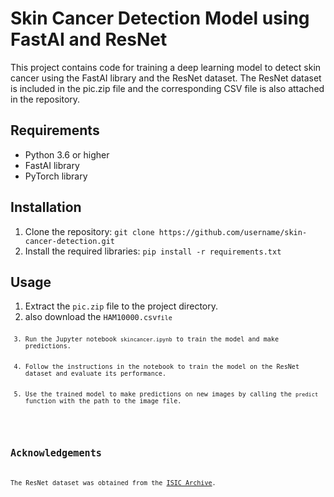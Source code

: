 
<!DOCTYPE html>
<html>
<head>
	<meta charset="UTF-8">
	<title>Skin Cancer Detection Model using FastAI and ResNet</title>
</head>
<body>
	<h1>Skin Cancer Detection Model using FastAI and ResNet</h1>
	<p>This project contains code for training a deep learning model to detect skin cancer using the FastAI library and the ResNet dataset. The ResNet dataset is included in the pic.zip file and the corresponding CSV file is also attached in the repository.</p>
  <h2>Requirements</h2>
<ul>
	<li>Python 3.6 or higher</li>
	<li>FastAI library</li>
	<li>PyTorch library</li>
</ul>

<h2>Installation</h2>
<ol>
	<li>Clone the repository: <code>git clone https://github.com/username/skin-cancer-detection.git</code></li>
	<li>Install the required libraries: <code>pip install -r requirements.txt</code></li>
</ol>

<h2>Usage</h2>
<ol>
	<li>Extract the <code>pic.zip</code> file to the project directory.</li>
        <li>also download the <code>HAM10000.csv<code>file</li>
	<li>Run the Jupyter notebook <code>skincancer.ipynb</code> to train the model and make predictions.</li>
	<li>Follow the instructions in the notebook to train the model on the ResNet dataset and evaluate its performance.</li>
	<li>Use the trained model to make predictions on new images by calling the <code>predict</code> function with the path to the image file.</li>
</ol>

<h2>Acknowledgements</h2>
<p>The ResNet dataset was obtained from the <a href="https://www.isic-archive.com/#!/topWithHeader/onlyHeaderTop/gallery">ISIC Archive</a>.</p>


</body>
</html>
